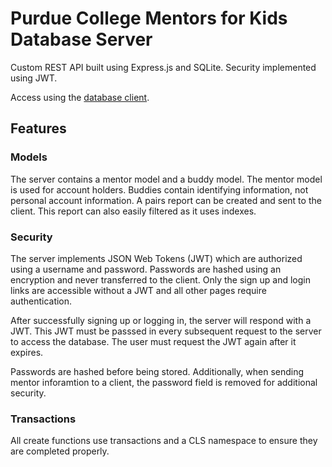 # Purdue College Mentors for Kids Database Server

Custom REST API built using Express.js and SQLite. Security implemented using JWT.

Access using the [database client](https://github.com/bkinaan/purdue-cmfk-database-client).

## Features

### Models

The server contains a mentor model and a buddy model. The mentor model is used for account holders. Buddies contain identifying information, not personal account information. A pairs report can be created and sent to the client. This report can also easily filtered as it uses indexes.

### Security

The server implements JSON Web Tokens (JWT) which are authorized using a username and password. Passwords are hashed using an encryption and never transferred to the client. Only the sign up and login links are accessible without a JWT and all other pages require authentication.

After successfully signing up or logging in, the server will respond with a JWT. This JWT must be passsed in every subsequent request to the server to access the database. The user must request the JWT again after it expires.

Passwords are hashed before being stored. Additionally, when sending mentor inforamtion to a client, the password field is removed for additional security.

### Transactions

All create functions use transactions and a CLS namespace to ensure they are completed properly.
